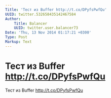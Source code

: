```yaml
---
Title: 'Тест из Buffer http://t.co/DPyfsPwfQu'
UUID: twitter.532658435142467584
Author:
    Title: Balancer
    UUID: twitter.user.balancer73
Date: 'Thu, 13 Nov 2014 01:17:21 +0300'
Type: Post
Markup: Text
---
```


# Тест из Buffer http://t.co/DPyfsPwfQu

Тест из Buffer http://t.co/DPyfsPwfQu